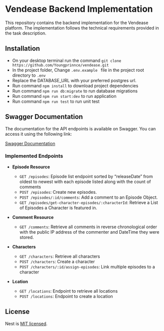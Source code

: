 # Vendease Backend Implementation

This repository contains the backend implementation for the Vendease platform. The implementation follows the technical requirements provided in the task description.


## Installation
- On your desktop terminal run the command ```git clone https://github.com/Youngprinnce/vendease.git```
- In the project folder, Change ```.env.example ``` file in the project root directory to ```.env```
- Replace the DATABASE_URL with your preferred postgres url.
- Run command ```npm install``` to download project dependencies
- Run command ```npm run db:migrate``` to run database migrations
- Run command ```npm run start:dev``` to run application
- Run command ```npm run test``` to run unit test

## Swagger Documentation

The documentation for the API endpoints is available on Swagger. You can access it using the following link:

[Swagger Documentation](https://vendease-8c336a838f33.herokuapp.com/api-docs#/)

### Implemented Endpoints

- **Episode Resource**
  - `GET /episodes`: Episode list endpoint sorted by “releaseDate” from oldest to newest with each episode listed along with the count of comments
  - `POST /episodes`: Create new episodes.
  - `POST /episodes/:id/comments`: Add a comment to an Episode Object.
  - `GET /episodes/get-character-episodes/:characterId`: Retrieve a List of Episodes a Character is featured in.

- **Comment Resource**
  - `GET /comments`: Retrieve all comments in reverse chronological order with the public IP address of the commenter and DateTime they were stored.

- **Characters**
  - `GET /characters`: Retrieve all characters
  - `POST /characters`: Create a character
  - `POST /characters/:id/assign-episodes`: Link multiple episodes to a character

- **Lcation**
  - `GET /locations`: Endpoint to retrieve all locations
  - `POST /locations`: Endpoint to create a location


## License

Nest is [MIT licensed](LICENSE).
